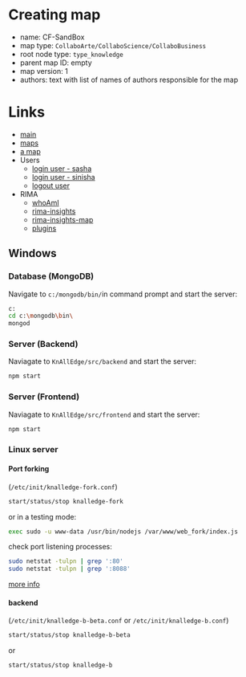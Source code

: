 # Creating map

+ name: <choose the one you want> CF-SandBox
+ map type: `CollaboArte/CollaboScience/CollaboBusiness`
+ root node type: `type_knowledge`
+ parent map ID: empty
+ map version: 1
+ authors: text with list of names of authors responsible for the map

# Links

+ [main](http://KnAllEdge.org/app/index-dev.html#/)
+ [maps](http://KnAllEdge.org/app/index-dev.html#/maps)
+ [a map](http://knalledge.org/app/index-dev.html#/map/id/5566f25867a6d01e65beddde)
+ Users
    + [login user - sasha](http://knalledge.org/app/index-dev.html#/login/iAmId/556760847125996dc1a4a241)
    + [login user - sinisha](http://knalledge.org/app/index-dev.html#/login/iAmId/556760847125996dc1a4a24f)
    + [logout user](http://knalledge.org/app/index-dev.html#/logout)
+ RIMA
    + [whoAmI](http://KnAllEdge.org/app/index-dev.html#/whoAmI)
    + [rima-insights](http://KnAllEdge.org/app/index-dev.html#/rima-insights)
    + [rima-insights-map](http://KnAllEdge.org/app/index-dev.html#/rima-insights-map)
    + [plugins](http://KnAllEdge.org/app/index-dev.html#/plugins)

## Windows

### Database (MongoDB)

Navigate to `c:/mongodb/bin/`in command prompt and start the server:

```sh
c:
cd c:\mongodb\bin\
mongod
```

### Server (Backend)

Naviagate to `KnAllEdge/src/backend` and start the server:

```sh
npm start
```


### Server (Frontend)

Naviagate to `KnAllEdge/src/frontend` and start the server:

```sh
npm start
```

### Linux server

#### Port forking

(`/etc/init/knalledge-fork.conf`)

```sh
start/status/stop knalledge-fork
```

or in a testing mode:

```sh
exec sudo -u www-data /usr/bin/nodejs /var/www/web_fork/index.js
```

check port listening processes:
```sh
sudo netstat -tulpn | grep ':80'
sudo netstat -tulpn | grep ':8088'
```

[more info](http://www.cyberciti.biz/faq/what-process-has-open-linux-port/)

#### backend

(`/etc/init/knalledge-b-beta.conf` or `/etc/init/knalledge-b.conf`)

```sh
start/status/stop knalledge-b-beta
```

or

```sh
start/status/stop knalledge-b
```
